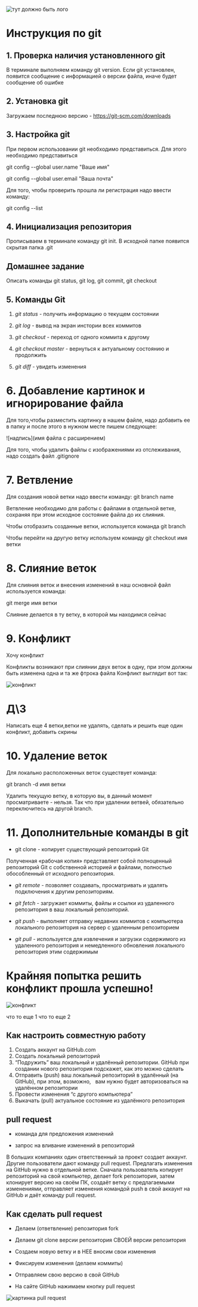 ![тут должно быть лого](photogit.jpg)

# Инструкция по git
## 1. Проверка наличия установленного git

В терминале выполняем команду git version. Если git установлен, появится сообщение с информацией о версии файла, иначе будет сообщение об ошибке

## 2. Установка git

Загружаем последнюю версию -  https://git-scm.com/downloads 

## 3. Настройка git

При первом использовании git необходимо представиться. Для этого необходимо представиться

git config --global user.name "Ваше имя"

git config --global user.email "Ваша почта"

Для того, чтобы проверить прошла ли регистрация надо ввести команду:

 git config --list

## 4. Инициализация репозитория

Прописываем в терминале команду git init.
В исходной папке появится скрытая папка .git

## Домашнее задание

Описать команды git status,  git log, git commit, git checkout

## 5. Команды Git
1. *git status* - получить информацию о текущем состоянии

2. *git log* - вывод на экран инстории всех коммитов

3. *git checkout* - переход от одного коммита к другому

4. *git checkout master* - вернуться к актуальному состоянию и продолжить

5. *git diff* - увидеть изменения

# 6. Добавление картинок и игнорирование файла

Для того,чтобы разместить картинку в нашем файле, надо добавить ее в папку и после этого в нужном месте пишем следующее:

![надпись](имя файла с расширением)

Для того, чтобы удалить файлы с изображениями из отслеживания, надо создать файл .gitignore

# 7. Ветвление

Для создания новой ветки надо ввести команду: git branch name

Ветвление необходимо для работы с файлами в отдельной ветке, сохраняя при этом исходное состояние файла до их слияния.

Чтобы отобразить созданные ветки, используется команда git branch

Чтобы перейти на другую ветку используем команду git checkout имя ветки

# 8. Слияние веток

Для слияния веток и внесения изменений в наш основной файл используется команда:

git merge имя ветки

Слияние делается в ту ветку, в которой мы находимся сейчас

# 9. Конфликт 

Хочу конфликт

Конфликты возникают при слиянии двух веток в одну, при этом должны быть изменена одна и та же фтрока файла
Конфликт выглядит вот так:

![конфликт](fotoconflikt.jpg)

# Д\З

Написать еще 4 ветки,ветки не удалять, сделать и решить еще один конфликт, добавить скрины

# 10. Удаление веток

Для локально расположенных веток существует команда:

git branch -d имя ветки

Удалить текущую ветку, в которую вы, в данный момент просматриваете - нельзя.  Так что при удалении ветвей, обязательно переключитесь на другой branch.

# 11. Дополнительные команды в git

* git clone - копирует существующий репозиторий Git

Полученная «рабочая копия» представляет собой полноценный репозиторий Git с собственной историей и файлами, полностью обособленный от исходного репозитория.

* _git remote_ -  позволяет создавать, просматривать и удалять подключения к другим репозиториям. 

* _git fetch_ -  загружает коммиты, файлы и ссылки из удаленного репозитория в ваш локальный репозиторий.

* _git push_ -  выполняет отправку недавних коммитов c компьютера локального репозитория на сервер с удаленным репозиторием

* _git pull_ -  используется для извлечения и загрузки содержимого из удаленного репозитория и немедленного обновления локального репозитория этим содержимым

# Крайняя попытка решить конфликт прошла успешно!

![конфликт](konflikt2.jpg)


что то еще 1
что то еще 2

## Как настроить совместную работу

1. Создать аккаунт на GitHub.com
2. Создать локальный репозиторий
3. “Подружить” ваш локальный и удалённый репозитории. 
GitHub при создании нового репозитория подскажет, как это можно сделать
4. Отправить (push) ваш локальный репозиторий в удалённый (на GitHub), при этом, возможно,  
вам нужно будет авторизоваться на удалённом репозитории
5. Провести изменения “с другого компьютера”
6. Выкачать (pull) актуальное состояние из удалённого репозитория

## pull request

* команда для предложения изменений

* запрос на вливание изменений в репозиторий

В больших компаниях один ответственный за проект создает аккаунт. Другие пользователи дают
команду pull request. Предлагать изменения на GitHub нужно в отдельной ветке. 
Сначала пользователь копирует репозиторий на свой компьютер, делает fork репозитория, затем клонирует версию на своём ПК, создаёт ветку с предлагаемыми изменениями, отправляет
изменения командой push в свой аккаунт на GitHub и даёт команду pull request. 

## Как сделать pull request
* Делаем   (ответвление) репозитория fork

* Делаем git clone версии репозитория СВОЕЙ версии репозитория

* Создаем новую ветку и в НЕЕ вносим свои изменения

* Фиксируем изменения (делаем коммиты)

* Отправляем свою версию в свой GitHub

* На сайте GitHub нажимаем кнопку pull request


![картинка pull request ](pullrequest.png)






